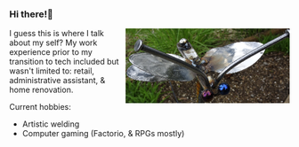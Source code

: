 ### Hi there!👋
<img src="./tinyfly.png" align="right"
     alt="Wrench monster" width="295" height="135">

I guess this is where I talk about my self? My work experience prior to my transition to tech included but wasn't limited to: retail, administrative assistant, & home renovation.

Current hobbies:
- Artistic welding
- Computer gaming (Factorio, & RPGs mostly)


<!--
**AmyHruska/amyhruska** is a ✨ _special_ ✨ repository because its `README.md` (this file) appears on your GitHub profile.

Here are some ideas to get you started:

- 🔭 I’m currently working on ...
- 🌱 I’m currently learning ...
- 👯 I’m looking to collaborate on ...
- 🤔 I’m looking for help with ...
- 💬 Ask me about ...
- 📫 How to reach me: ...
- 😄 Pronouns: ...
- ⚡ Fun fact: ...

<img src="tinyfly.png" align="right"
     alt="Wrench monster" width="150" height="150">
     
-->

